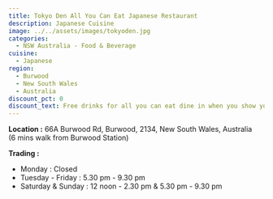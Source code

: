 ```yaml
---
title: Tokyo Den All You Can Eat Japanese Restaurant
description: Japanese Cuisine
image: ../../assets/images/tokyoden.jpg
categories:
  - NSW Australia - Food & Beverage
cuisine:
  - Japanese
region:
  - Burwood
  - New South Wales
  - Australia
discount_pct: 0
discount_text: Free drinks for all you can eat dine in when you show your member card
---
```

**Location :** 66A Burwood Rd, Burwood, 2134, New South Wales, Australia\
(6 mins walk from Burwood Station)

**Trading :**

* Monday : Closed
* Tuesday - Friday : 5.30 pm - 9.30 pm
* Saturday & Sunday : 12 noon - 2.30 pm & 5.30 pm - 9.30 pm
